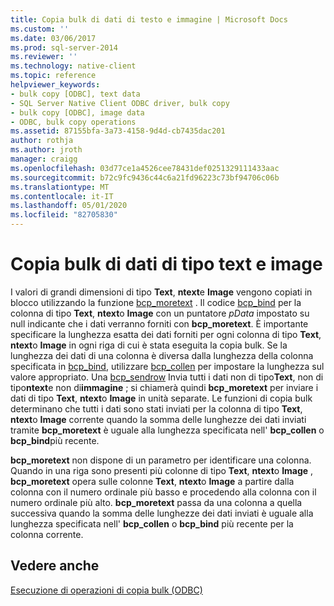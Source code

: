 ```yaml
---
title: Copia bulk di dati di testo e immagine | Microsoft Docs
ms.custom: ''
ms.date: 03/06/2017
ms.prod: sql-server-2014
ms.reviewer: ''
ms.technology: native-client
ms.topic: reference
helpviewer_keywords:
- bulk copy [ODBC], text data
- SQL Server Native Client ODBC driver, bulk copy
- bulk copy [ODBC], image data
- ODBC, bulk copy operations
ms.assetid: 87155bfa-3a73-4158-9d4d-cb7435dac201
author: rothja
ms.author: jroth
manager: craigg
ms.openlocfilehash: 03d77ce1a4526cee78431def0251329111433aac
ms.sourcegitcommit: b72c9fc9436c44c6a21fd96223c73bf94706c06b
ms.translationtype: MT
ms.contentlocale: it-IT
ms.lasthandoff: 05/01/2020
ms.locfileid: "82705830"
---
```

# <a name="bulk-copying-text-and-image-data"></a>Copia bulk di dati di tipo text e image
  I valori di grandi dimensioni di tipo **Text**, **ntext**e **Image** vengono copiati in blocco utilizzando la funzione [bcp_moretext](../native-client-odbc-extensions-bulk-copy-functions/bcp-moretext.md) . Il codice [bcp_bind](../native-client-odbc-extensions-bulk-copy-functions/bcp-bind.md) per la colonna di tipo **Text**, **ntext**o **Image** con un puntatore *pData* impostato su null indicante che i dati verranno forniti con **bcp_moretext**. È importante specificare la lunghezza esatta dei dati forniti per ogni colonna di tipo **Text**, **ntext**o **Image** in ogni riga di cui è stata eseguita la copia bulk. Se la lunghezza dei dati di una colonna è diversa dalla lunghezza della colonna specificata in [bcp_bind](../native-client-odbc-extensions-bulk-copy-functions/bcp-bind.md), utilizzare [bcp_collen](../native-client-odbc-extensions-bulk-copy-functions/bcp-collen.md) per impostare la lunghezza sul valore appropriato. Una [bcp_sendrow](../native-client-odbc-extensions-bulk-copy-functions/bcp-sendrow.md) Invia tutti i dati non di tipo**Text**, non di tipo**ntext**e non di**immagine** ; si chiamerà quindi **bcp_moretext** per inviare i dati di tipo **Text**, **ntext**o **Image** in unità separate. Le funzioni di copia bulk determinano che tutti i dati sono stati inviati per la colonna di tipo **Text**, **ntext**o **Image** corrente quando la somma delle lunghezze dei dati inviati tramite **bcp_moretext** è uguale alla lunghezza specificata nell' **bcp_collen** o **bcp_bind**più recente.  
  
 **bcp_moretext** non dispone di un parametro per identificare una colonna. Quando in una riga sono presenti più colonne di tipo **Text**, **ntext**o **Image** , **bcp_moretext** opera sulle colonne **Text**, **ntext**o **Image** a partire dalla colonna con il numero ordinale più basso e procedendo alla colonna con il numero ordinale più alto. **bcp_moretext** passa da una colonna a quella successiva quando la somma delle lunghezze dei dati inviati è uguale alla lunghezza specificata nell' **bcp_collen** o **bcp_bind** più recente per la colonna corrente.  
  
## <a name="see-also"></a>Vedere anche  
 [Esecuzione di operazioni di copia bulk &#40;ODBC&#41;](performing-bulk-copy-operations-odbc.md)  
  
  
